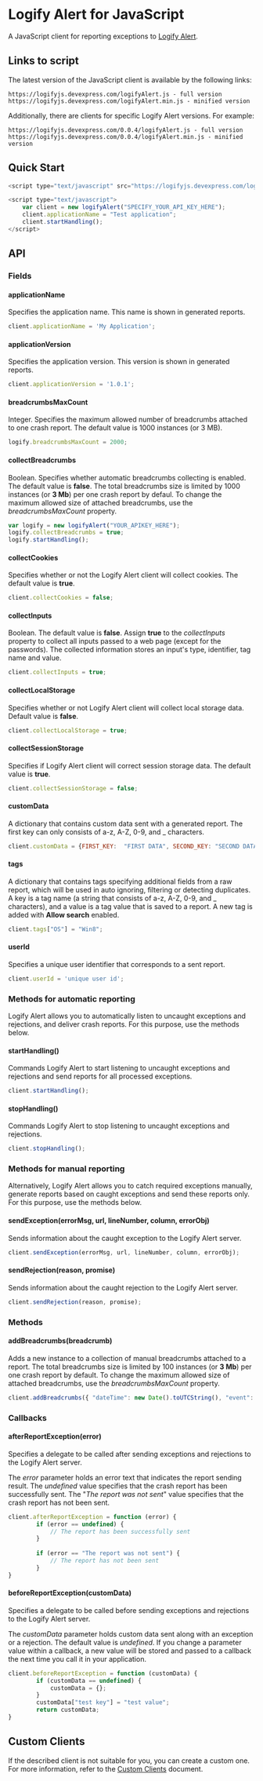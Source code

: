 # Logify Alert for JavaScript

A JavaScript client for reporting exceptions to [Logify Alert](https://logify.devexpress.com/).

## Links to script

The latest version of the JavaScript client is available by the following links:
```
https://logifyjs.devexpress.com/logifyAlert.js - full version
https://logifyjs.devexpress.com/logifyAlert.min.js - minified version
```

Additionally, there are clients for specific Logify Alert versions. For example:
```
https://logifyjs.devexpress.com/0.0.4/logifyAlert.js - full version
https://logifyjs.devexpress.com/0.0.4/logifyAlert.min.js - minified version
```

## Quick Start

```javascript
<script type="text/javascript" src="https://logifyjs.devexpress.com/logifyAlert.min.js"/>

<script type="text/javascript">
	var client = new logifyAlert("SPECIFY_YOUR_API_KEY_HERE");
	client.applicationName = "Test application";
	client.startHandling();
</script>
```

## API

### Fields

#### applicationName

Specifies the application name. This name is shown in generated reports.

```javascript
client.applicationName = 'My Application';
```

#### applicationVersion

Specifies the application version. This version is shown in generated reports. 

```javascript
client.applicationVersion = '1.0.1';
```

#### breadcrumbsMaxCount

Integer. Specifies the maximum allowed number of breadcrumbs attached to one crash report. The default value is 1000 instances (or 3 MB).

```javascript
logify.breadcrumbsMaxCount = 2000;
```

#### collectBreadcrumbs

Boolean. Specifies whether automatic breadcrumbs collecting is enabled. The default value is **false**.
The total breadcrumbs size is limited by 1000 instances (or **3 Mb**) per one crash report by defaul. To change the maximum allowed size of attached breadcrumbs, use the *breadcrumbsMaxCount* property. 

```javascript
var logify = new logifyAlert("YOUR_APIKEY_HERE");
logify.collectBreadcrumbs = true;
logify.startHandling();
```

#### collectCookies

Specifies whether or not the Logify Alert client will collect cookies. The default value is **true**.

```javascript
client.collectCookies = false;
```

#### collectInputs

Boolean. The default value is **false**. Assign **true** to the *collectInputs* property to collect all inputs passed to a web page (except for the passwords). The collected information stores an input's type, identifier, tag name and value.

```javascript
client.collectInputs = true;
```

#### collectLocalStorage

Specifies whether or not Logify Alert client will collect local storage data. Default value is **false**.

```javascript
client.collectLocalStorage = true;
```

#### collectSessionStorage

Specifies if Logify Alert client will correct session storage data. The default value is **true**.

```javascript
client.collectSessionStorage = false;
```

#### customData

A dictionary that contains custom data sent with a generated report. The first key can only consists of a-z, A-Z, 0-9, and _ characters.

```javascript
client.customData = {FIRST_KEY:  "FIRST DATA", SECOND_KEY: "SECOND DATA"};
```

#### tags

A dictionary that contains tags specifying additional fields from a raw report, which will be used in auto ignoring, filtering or detecting duplicates. A key is a tag name (a string that consists of a-z, A-Z, 0-9, and _ characters), and a value is a tag value that is saved to a report. A new tag is added with **Allow search** enabled.

```javascript
client.tags["OS"] = "Win8";
```

#### userId

Specifies a unique user identifier that corresponds to a sent report.

```javascript
client.userId = 'unique user id';
```

### Methods for automatic reporting

Logify Alert allows you to automatically listen to uncaught exceptions and rejections, and deliver crash reports. For this purpose, use the methods below.

#### startHandling()

Commands Logify Alert to start listening to uncaught exceptions and rejections and send reports for all processed exceptions. 

```javascript
client.startHandling();
```

#### stopHandling()

Commands Logify Alert to stop listening to uncaught exceptions and rejections. 

```javascript
client.stopHandling();
```

### Methods for manual reporting

Alternatively, Logify Alert allows you to catch required exceptions manually, generate reports based on caught exceptions and send these reports only. For this purpose, use the methods below.

#### sendException(errorMsg, url, lineNumber, column, errorObj)

Sends information about the caught exception to the Logify Alert server.

```javascript
client.sendException(errorMsg, url, lineNumber, column, errorObj);
```

#### sendRejection(reason, promise)

Sends information about the caught rejection to the Logify Alert server.

```javascript
client.sendRejection(reason, promise);
```

### Methods

#### addBreadcrumbs(breadcrumb)

Adds a new instance to a collection of manual breadcrumbs attached to a report. The total breadcrumbs size is limited by 100 instances (or **3 Mb**) per one crash report by default. To change the maximum allowed size of attached breadcrumbs, use the *breadcrumbsMaxCount* property.

```javascript
client.addBreadcrumbs({ "dateTime": new Date().toUTCString(), "event": "manual", "message": "A manually added breadcrumb" });
```

### Callbacks

#### afterReportException(error)

Specifies a delegate to be called after sending exceptions and rejections to the Logify Alert server.

The *error* parameter holds an error text that indicates the report sending result. The *undefined* value specifies that the crash report has been successfully sent. The "*The report was not sent*" value specifies that the crash report has not been sent.

```javascript
client.afterReportException = function (error) {
        if (error == undefined) {
            // The report has been successfully sent
        }
        
        if (error == "The report was not sent") {
            // The report has not been sent
        }
}
```

#### beforeReportException(customData)

Specifies a delegate to be called before sending exceptions and rejections to the Logify Alert server.

The *customData* parameter holds custom data sent along with an exception or a rejection. The default value is *undefined*. If you change a parameter value within a callback, a new value will be stored and passed to a callback the next time you call it in your application.

```javascript
client.beforeReportException = function (customData) {
        if (customData == undefined) {
            customData = {};
        }
        customData["test key"] = "test value";
        return customData;
}
```

## Custom Clients
If the described client is not suitable for you, you can create a custom one. For more information, refer to the [Custom Clients](https://github.com/DevExpress/Logify.Alert.Clients/blob/develop/CustomClients.md) document.
